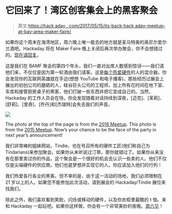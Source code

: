# 它回来了！湾区创客集会上的黑客聚会

> 原文:[https://hack aday . com/2017/05/15/its-back-hack aday-meetup-at-bay-area-maker-faire/](https://hackaday.com/2017/05/15/its-back-hackaday-meetup-at-bay-area-maker-faire/)

如果你这个周末在海湾地区，周六晚上唯一能去的地方就是圣马特奥的奥尼尔爱尔兰酒吧。Hackaday 将在 Maker Faire 晚上关闭后再次举办聚会，你不会想错过的。[现在请回复](https://www.eventbrite.com/e/the-4th-annual-hackaday-x-tindie-mfba-meetup-tickets-34041832036)。

这是我们在 BAMF 聚会的第四个年头，我们一直对出席人数感到惊讶——我们请他们来，不仅仅是因为第一轮酒由我们请客。这是[每个热爱硬件](http://hackaday.com/2016/05/25/how-to-have-a-beer-with-every-electronics-person/)的人的混合器。你会发现你的互联网英雄就在手边(想想 YouTube 和电子播客)，那些经历过展会上展出的初创公司的磨砺的人，硅谷巨头公司的工程师，加上所有花时间在地下室、车库和接管厨房桌子的黑客，他们打破一些东西并把它变成自己的。当然，Hackaday 的工作人员会在场，你会发现随着对话持续到深夜，[迈克]、[茉莉]、[舒莉]、[里奇]、[乔丹]和[杰瑞特]会失去我们的声音。

![](../Images/2a214654414edc271f2a6bbd682efc17.png)

The photo at the top of the page is from the [2016 Meetup](http://hackaday.com/2016/05/25/how-to-have-a-beer-with-every-electronics-person/). This photo is from the [2015 Meetup](http://hackaday.com/2015/05/20/hackaday-bamf-meetup-reaches-critical-mass-and-overflows-awesome/). Now’s your chance to be the face of the party in next year’s announcement!

我们非常棒的姐妹网站，Tindie，也在号召所有的硬件工匠(他们称自己为 Tindarians)来参加聚会。如果你从未听说过汀蒂，那你就错过了。如果你从来没有在那里卖过你的作品，这个聚会是一个很好的机会去认识一些卖的人。他们不仅仅是尖端硬件的供应商，他们也是梦想并实现它的人。你应该加入他们的行列！

我们热爱各行各业的黑客。但不幸的是，由于这一活动的场地，我们必须限制在 21 岁以上的人。如果您不能参加此次活动，请到展会的 Hackaday/Tindie 展位来找我们。

除此之外，我们喜欢看到笑脸，闪烁或移动的硬件，以及你衣柜里最酷的 t 恤。来和 Hackaday 一起玩吧。如果你这样做，你会有一个非常美妙的夜晚。[周六见](https://hackaday.io/event/21454-the-4th-annual-hackaday-x-tindie-mfba-meetup)！